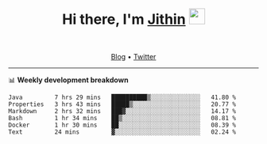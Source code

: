 <h1 align="center">Hi there, I'm <a href="https://jithset.github.io/" target="_blank">Jithin</a> <img
src="https://github.com/blackcater/blackcater/raw/main/images/Hi.gif" height="32" /></h1>

<br />

<p align="center">
  <a href="https://jithset.github.io">Blog</a> •
  <a href="https://twitter.com/jithset">Twitter</a>
</p>

---

📊 **Weekly development breakdown**

<!--START_SECTION:waka-->

```text
Java         7 hrs 29 mins   ██████████▒░░░░░░░░░░░░░░   41.80 %
Properties   3 hrs 43 mins   █████▒░░░░░░░░░░░░░░░░░░░   20.77 %
Markdown     2 hrs 32 mins   ███▓░░░░░░░░░░░░░░░░░░░░░   14.17 %
Bash         1 hr 34 mins    ██▒░░░░░░░░░░░░░░░░░░░░░░   08.81 %
Docker       1 hr 30 mins    ██░░░░░░░░░░░░░░░░░░░░░░░   08.39 %
Text         24 mins         ▓░░░░░░░░░░░░░░░░░░░░░░░░   02.24 %
```

<!--END_SECTION:waka-->

